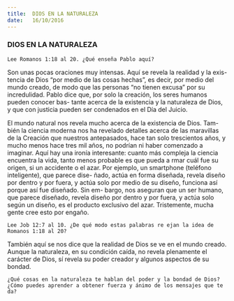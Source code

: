```yaml
---
title:  DIOS EN LA NATURALEZA
date:   16/10/2016
---
```


### DIOS EN LA NATURALEZA

```Lee Romanos 1:18 al 20. ¿Qué enseña Pablo aquí?```

Son unas pocas oraciones muy intensas. Aquí se revela la realidad y la exis- tencia de Dios “por medio de las cosas hechas”, es decir, por medio del mundo creado, de modo que las personas “no tienen excusa” por su incredulidad. Pablo dice que, por solo la creación, los seres humanos pueden conocer bas- tante acerca de la existencia y la naturaleza de Dios, y que con justicia pueden ser condenados en el Día del Juicio.

El mundo natural nos revela mucho acerca de la existencia de Dios. Tam- bién la ciencia moderna nos ha revelado detalles acerca de las maravillas de la Creación que nuestros antepasados, hace tan solo trescientos años, y mucho menos hace tres mil años, no podrían ni haber comenzado a imaginar. Aquí hay una ironía interesante: cuanto más compleja la ciencia encuentra la vida, tanto menos probable es que pueda a rmar cuál fue su origen, si un accidente o el azar. Por ejemplo, un smartphone (teléfono inteligente), que parece dise- ñado, actúa en forma diseñada, revela diseño por dentro y por fuera, y actúa solo por medio de su diseño, funciona así porque así fue diseñado. Sin em- bargo, nos aseguran que un ser humano, que parece diseñado, revela diseño por dentro y por fuera, y actúa solo según un diseño, es el producto exclusivo del azar. Tristemente, mucha gente cree esto por engaño.

```Lee Job 12:7 al 10. ¿De qué modo estas palabras re ejan la idea de Romanos 1:18 al 20?```

También aquí se nos dice que la realidad de Dios se ve en el mundo creado. Aunque la naturaleza, en su condición caída, no revela plenamente el carácter de Dios, sí revela su poder creador y algunos aspectos de su bondad.

```¿Qué cosas en la naturaleza te hablan del poder y la bondad de Dios? ¿Cómo puedes aprender a obtener fuerza y ánimo de los mensajes que te da?```
